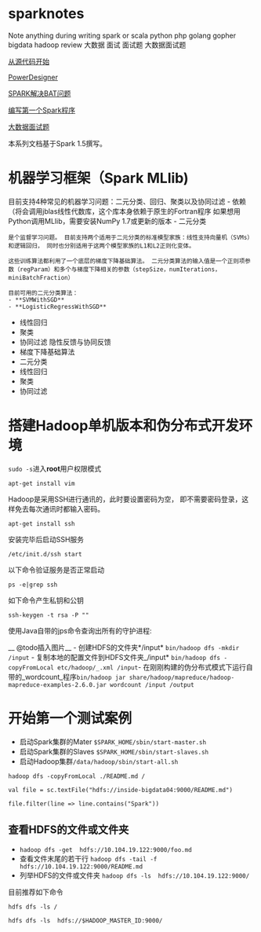sparknotes
==========

Note anything during writing spark or scala python php golang gopher bigdata hadoop review 大数据 面试 面试题 大数据面试题

[从源代码开始](stepbystepfromsrc.md)

[PowerDesigner](powerdesigner.md)

[SPARK解决BAT问题](spark-bat.md)

[编写第一个Spark程序](case1_wordcount.md)

[大数据面试题](bigdatareview.md)

本系列文档基于Spark 1.5撰写。

**机器学习框架（Spark MLlib)**
==============================

目前支持4种常见的机器学习问题：二元分类、回归、聚类以及协同过滤 - 依赖 （将会调用jblas线性代数库，这个库本身依赖于原生的Fortran程序 如果想用Python调用MLlib，需要安装NumPy 1.7或更新的版本 - 二元分类

```
是个监督学习问题。 目前支持两个适用于二元分类的标准模型家族：线性支持向量机（SVMs）和逻辑回归， 同时也分别适用于这两个模型家族的L1和L2正则化变体。

这些训练算法都利用了一个底层的梯度下降基础算法。 二元分类算法的输入值是一个正则项参数（regParam）和多个与梯度下降相关的参数（stepSize，numIterations，miniBatchFraction）

目前可用的二元分类算法：
- **SVMWithSGD**
- **LogisticRegressWithSGD**
```

-	线性回归
-	聚类
-	协同过滤 隐性反馈与协同反馈
-	梯度下降基础算法
-	二元分类
-	线性回归
-	聚类
-	协同过滤

搭建Hadoop单机版本和伪分布式开发环境
====================================

`sudo -s`进入**root**用户权限模式

`apt-get install vim`

Hadoop是采用SSH进行通讯的，此时要设置密码为空， 即不需要密码登录，这样免去每次通讯时都输入密码。

`apt-get install ssh`

安装完毕后启动SSH服务

`/etc/init.d/ssh start`

以下命令验证服务是否正常启动

`ps -e|grep ssh`

如下命令产生私钥和公钥

`ssh-keygen -t rsa -P ""`

使用Java自带的jps命令查询出所有的守护进程:

\__ @todo插入图片\__ - 创建HDFS的文件夹*/input* `bin/hadoop dfs -mkdir /input` - 复制本地的配置文件到HDFS文件夹_/input* `bin/hadoop dfs -copyFromLocal etc/hadoop/_.xml /input`- 在刚刚构建的伪分布式模式下运行自带的_wordcount_程序`bin/hadoop jar share/hadoop/mapreduce/hadoop-mapreduce-examples-2.6.0.jar wordcount /input /output`

开始第一个测试案例
==================

-	启动Spark集群的Mater `$SPARK_HOME/sbin/start-master.sh`
-	启动Spark集群的Slaves `$SPARK_HOME/sbin/start-slaves.sh`
-	启动Hadoop集群`/data/hadoop/sbin/start-all.sh`

`hadoop dfs -copyFromLocal ./README.md /`

`val file = sc.textFile("hdfs://inside-bigdata04:9000/README.md")`

`file.filter(line => line.contains("Spark"))`

查看HDFS的文件或文件夹
----------------------

-	`hadoop dfs -get  hdfs://10.104.19.122:9000/foo.md`
-	查看文件末尾的若干行 `hadoop dfs -tail -f hdfs://10.104.19.122:9000/README.md`
-	列举HDFS的文件或文件夹 `hadoop dfs -ls  hdfs://10.104.19.122:9000/`

目前推荐如下命令

`hdfs dfs -ls /`

`hdfs dfs -ls  hdfs://$HADOOP_MASTER_ID:9000/`
